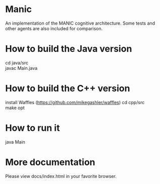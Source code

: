
# Manic
An implementation of the MANIC cognitive architecture.
Some tests and other agents are also included for comparison.

# How to build the Java version
cd java/src  
javac Main.java

# How to build the C++ version
install Waffles (https://github.com/mikegashler/waffles)
cd cpp/src  
make opt

# How to run it
java Main

# More documentation
Please view docs/index.html in your favorite browser.
